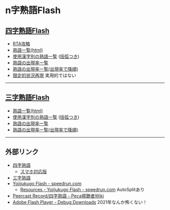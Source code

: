# n字熟語Flash

## [四字熟語Flash](https://www.gamedesign.jp/flash/yojifla/yojifla.html)

- [RTA攻略](./4ji-strategy.md)
- [熟語一覧(html)](./4ji.html)
- [使用漢字別の熟語一覧](./4ji.txt) ([括弧つき](./4ji-bracket.txt))
- [熟語の出現率一覧](./4ji-dist.txt)
- [熟語の出現率一覧(出現率で降順)](./4ji-dist-sorted.txt)
- [限定的状況再現](./4ji-repro.txt) 実用的ではない

----

## [三字熟語Flash](https://www.gamedesign.jp/flash/sanjuku/sanjuku.html)

- [熟語一覧(html)](./3ji.html)
- [使用漢字別の熟語一覧](./3ji.txt) ([括弧つき](./3ji-bracket.txt))
- [熟語の出現率一覧](./3ji-dist.txt)
- [熟語の出現率一覧(出現率で降順)](./3ji-dist-sorted.txt)

----

## 外部リンク

- [四字熟語](https://www.gamedesign.jp/flash/yojifla/yojifla.html)
  - [スマホ対応版](https://www.gamedesign.jp/sp/yoji/)
- [三字熟語](https://www.gamedesign.jp/flash/sanjuku/sanjuku.html)
- [Yojijukugo Flash - speedrun.com](https://www.speedrun.com/Yojijukugo_Flash)
  - [Resources - Yojijukugo Flash - speedrun.com](https://www.speedrun.com/yojijukugo_flash/resources) AutoSplitあり
- [Peercast Record/四字熟語 - Peca視聴者Wiki](https://peca.nemusg.com/index.php?cmd=read&page=Peercast%20Record%2F%BB%CD%BB%FA%BD%CF%B8%EC)
- [Adobe Flash Player - Debug Downloads](https://www.adobe.com/support/flashplayer/debug_downloads.html) 2021年なんか怖くない！
